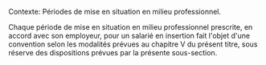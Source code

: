 Contexte: Périodes de mise en situation en milieu professionnel.

Chaque période de mise en situation en milieu professionnel prescrite, en accord avec son employeur, pour un salarié en insertion fait l'objet d'une convention selon les modalités prévues au chapitre V du présent titre, sous réserve des dispositions prévues par la présente sous-section.